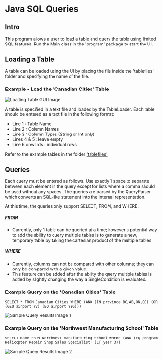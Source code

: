 # Java SQL Queries

## Intro
This program allows a user to load a table and query the table using limited SQL features. Run the Main class in the
'program' package to start the UI.

## Loading a Table
A table can be loaded using the UI by placing the file inside the 'tablefiles' folder and specifying the name of the file.

### Example - Load the 'Canadian Cities' Table
![Loading Table GUI Image](https://drive.google.com/uc?id=1Fm3ZkNCXPTPbtWr3PU0q2gprpn4oyj5B)

A table is specified in a text file and loaded by the TableLoader. Each table should be entered as a text file in the
following format:
- Line 1 : Table Name
- Line 2 : Column Names
- Line 3 : Column Types (String or Int only)
- Lines 4 & 5 : leave empty
- Line 6 onwards : individual rows

Refer to the example tables in the folder ['tablefiles'](https://github.com/gelps/java-sql-reader/tree/main/src/tablefiles)

## Queries
Each query must be entered as follows. Use exactly 1 space to separate between each element in the query except for lists
where a comma should be used without any spaces. The queries are parsed by the QueryParser which converts an SQL-like statement
into the internal representation.

At this time, the queries only support SELECT, FROM, and WHERE.

##### FROM

- Currently, only 1 table can be queried at a time; however a potential way to add the ability to query multiple tables is
to generate a new, temporary table by taking the cartesian product of the multiple tables

##### WHERE

- Currently, columns can not be compared with other columns; they can only be compared with a given value.
- This feature can be added after the ability the query multiple tables is added by slightly changing the way a SingleCondition
is evaluated.

### Example Query on the 'Canadian Cities' Table
    SELECT * FROM Canadian Cities WHERE (AND (IN province BC,AB,ON,QC) (OR (GEQ airport YV) (EQ airport YEG)))

![Sample Query Results Image 1](https://drive.google.com/uc?id=1Ii0wlNwvmoNNQTPsvZUHMYjhp3lNOu2L)

### Example Query on the 'Northwest Manufacturing School' Table
    SELECT name FROM Northwest Manufacturing School WHERE (AND (EQ program Helicopter Repair Shop Sales Specialist) (LT year 3))

![Sample Query Results Image 2](https://drive.google.com/uc?id=16cQ2nWKlMdouRdiuEYepNBl4eY-UtfVo)
